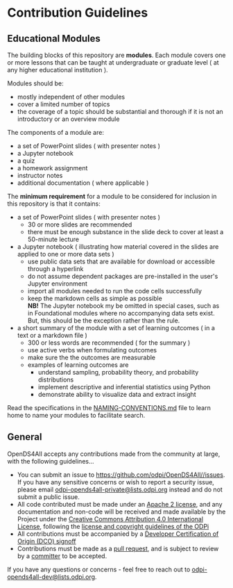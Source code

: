 # Contribution Guidelines

## Educational Modules

The building blocks of this repository are __modules__.  Each module covers one or more lessons that can be taught at undergraduate or graduate level ( at any higher educational institution ).  

Modules should be:

- mostly independent of other modules 
- cover a limited number of topics
- the coverage of a topic should be substantial and thorough if it is not an introductory or an overview module  

The components of a module are:

- a set of PowerPoint slides ( with presenter notes )
- a Jupyter notebook
- a quiz
- a homework assignment
- instructor notes 
- additional documentation ( where applicable )

The __minimum requirement__ for a module to be considered for inclusion in this repository is that it contains:

- a set of PowerPoint slides ( with presenter notes )
  - 30 or more slides are recommended
  - there must be enough substance in the slide deck to cover at least a 50-minute lecture 
- a Jupyter notebook ( illustrating how material covered in the slides are applied to one or more data sets )
  - use public data sets that are available for download or accessible through a hyperlink   
  - do not assume dependent packages are pre-installed in the user's Jupyter environment
  - import all modules needed to run the code cells successfully 
  - keep the markdown cells as simple as possible  
    __NB!__ The Jupyter notebook my be omitted in special cases, such as in Foundational modules where no accompanying data sets exist. But, this should be the exception rather than the rule.
- a short summary of the module with a set of learning outcomes ( in a text or a markdown file )
  - 300 or less words are recommended ( for the summary )
  - use active verbs when formulating outcomes
  - make sure the the outcomes are measurable 
  - examples of learning outcomes are
    - understand sampling, probability theory, and probability distributions
    - implement descriptive and inferential statistics using Python
    - demonstrate ability to visualize data and extract insight

Read the specifications in the [NAMING-CONVENTIONS.md](NAMING-CONVENTIONS.md) file to learn home to name your modules to facilitate search. 

## General

OpenDS4All accepts any contributions made from the community at large, with the following guidelines...

- You can submit an issue to https://github.com/odpi/OpenDS4All//issues. If you have any sensitive concerns or wish to report a security issue, please email odpi-opends4all-private@lists.odpi.org instead and do not submit a public issue.
- All code contributed must be made under an [Apache 2 license](https://spdx.org/licenses/Apache-2.0.html), and any documentation and non-code will be received and made available by the Project under the [Creative Commons Attribution 4.0 International License](http://creativecommons.org/licenses/by/4.0/), following the [license and copyright guidelines of the ODPi](https://github.com/odpi/tsc/blob/master/process/contribution_guidelines.md#license-specification)
- All contributions must be accompanied by a [Developer Certification of Origin (DCO) signoff](https://github.com/odpi/tsc/blob/master/process/contribution_guidelines.md#developer-certificate-of-origin)
- Contributions must be made as a [pull request](https://github.com/odpi/OpenDS4All/pulls), and is subject to review by a [committer](https://github.com/odpi/OpenDS4All/blob/master/GOVERNANCE.md#committer) to be accepted.

If you have any questions or concerns - feel free to reach out to odpi-opends4all-dev@lists.odpi.org.
